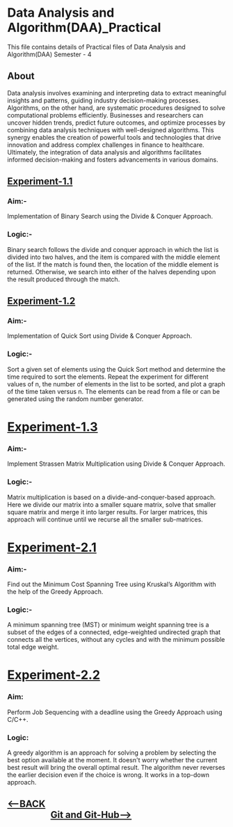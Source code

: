 # Data Analysis and Algorithm(DAA)_Practical
This file contains details of  Practical files of Data Analysis and Algorithm(DAA)
Semester - 4
## About
Data analysis involves examining and interpreting data to extract meaningful insights and patterns, guiding industry decision-making processes. Algorithms, on the other hand, are systematic procedures designed to solve computational problems efficiently. Businesses and researchers can uncover hidden trends, predict future outcomes, and optimize processes by combining data analysis techniques with well-designed algorithms. This synergy enables the creation of powerful tools and technologies that drive innovation and address complex challenges in finance to healthcare. Ultimately, the integration of data analysis and algorithms facilitates informed decision-making and fosters advancements in various domains.
## [Experiment-1.1](https://github.com/Sushantjha1236/Semster-4_Practicals/blob/main/Data%20Analysis%20and%20Algorithm/DAA_exp-1/README.md)
### Aim:-  
Implementation of Binary Search using the Divide & Conquer Approach.<br>
### Logic:-
Binary search follows the divide and conquer approach in which the list is divided into two halves, and the item is compared with the middle element of the list. If the match is found then, the location of the middle element is returned. Otherwise, we search into either of the halves depending upon the result produced through the match.<br>

## [Experiment-1.2](https://github.com/Sushantjha1236/Semster-4_Practicals/blob/main/Data%20Analysis%20and%20Algorithm/DAA_exp-2/README.md)
### Aim:- 
Implementation of Quick Sort using Divide & Conquer Approach.<br>
### Logic:- 
Sort a given set of elements using the Quick Sort method and determine the time required to sort the elements. Repeat the experiment for different values of n, the number of elements in the list to be sorted, and plot a graph of the time taken versus n. The elements can be read from a file or can be generated using the random number generator.<br>

# [Experiment-1.3](https://github.com/Sushantjha1236/Semster-4_Practicals/blob/main/Data%20Analysis%20and%20Algorithm/DAA_exp-3/README.md)
### Aim:- 
Implement Strassen Matrix Multiplication using Divide & Conquer Approach.<br>
### Logic:-
Matrix multiplication is based on a divide-and-conquer-based approach. Here we divide our matrix into a smaller square matrix, solve that smaller square matrix and merge it into larger results. For larger matrices, this approach will continue until we recurse all the smaller sub-matrices.<br>

# [Experiment-2.1](https://github.com/Sushantjha1236/Semster-4_Practicals/blob/main/Data%20Analysis%20and%20Algorithm/DAA_exp-4/README.md)
### Aim:-
Find out the Minimum Cost Spanning Tree using Kruskal’s Algorithm with the help of the Greedy Approach.<br>
### Logic:-
A minimum spanning tree (MST) or minimum weight spanning tree is a subset of the edges of a connected, edge-weighted undirected graph that connects all the vertices, without any cycles and with the minimum possible total edge weight.

# [Experiment-2.2](https://github.com/Sushantjha1236/Semster-4_Practicals/blob/main/Data%20Analysis%20and%20Algorithm/DAA_exp-5/README.md)
### Aim: 
Perform Job Sequencing with a deadline using the Greedy Approach using C/C++.
### Logic:
A greedy algorithm is an approach for solving a problem by selecting the best option available at the moment. It doesn't worry whether the current best result will bring the overall optimal result. The algorithm never reverses the earlier decision even if the choice is wrong. It works in a top-down approach.
## [<--BACK](https://github.com/Sushantjha1236/Semster-4_Practicals/blob/main/README.md)&nbsp; &nbsp; &nbsp; &nbsp; &nbsp; &nbsp; &nbsp; &nbsp; &nbsp; &nbsp; &nbsp; &nbsp; &nbsp; &nbsp; &nbsp; &nbsp; &nbsp; &nbsp; &nbsp; &nbsp; &nbsp; &nbsp; &nbsp; &nbsp; &nbsp; &nbsp; &nbsp; &nbsp; &nbsp; &nbsp; &nbsp; &nbsp; &nbsp; &nbsp; &nbsp; &nbsp; &nbsp; &nbsp; &nbsp; &nbsp; &nbsp; &nbsp; &nbsp; &nbsp; &nbsp; &nbsp; &nbsp; &nbsp; &nbsp; &nbsp; &nbsp; &nbsp; [Git and Git-Hub-->](https://github.com/Sushantjha1236/Semster-4_Practicals/blob/main/Git%20and%20Git-Hub/README.md)
